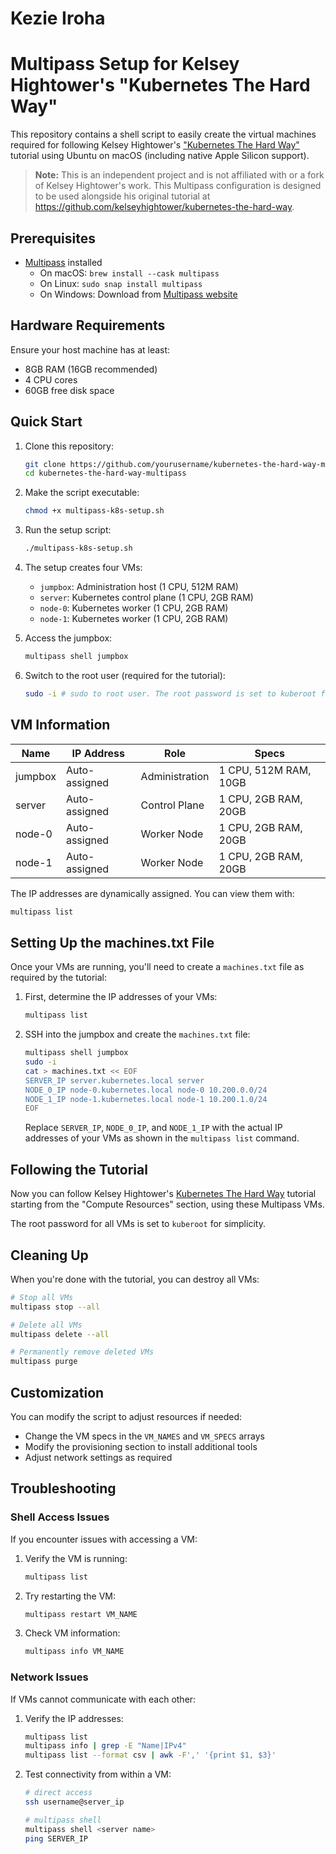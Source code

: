 # Kezie Iroha
# Multipass Setup for Kelsey Hightower's "Kubernetes The Hard Way"

This repository contains a shell script to easily create the virtual machines required for following Kelsey Hightower's ["Kubernetes The Hard Way"](https://github.com/kelseyhightower/kubernetes-the-hard-way) tutorial using Ubuntu on macOS (including native Apple Silicon support).

> **Note:** This is an independent project and is not affiliated with or a fork of Kelsey Hightower's work. This Multipass configuration is designed to be used alongside his original tutorial at https://github.com/kelseyhightower/kubernetes-the-hard-way.

## Prerequisites

- [Multipass](https://multipass.run/) installed
  - On macOS: `brew install --cask multipass`
  - On Linux: `sudo snap install multipass`
  - On Windows: Download from [Multipass website](https://multipass.run/install)

## Hardware Requirements

Ensure your host machine has at least:
- 8GB RAM (16GB recommended)
- 4 CPU cores
- 60GB free disk space

## Quick Start

1. Clone this repository:
   ```bash
   git clone https://github.com/yourusername/kubernetes-the-hard-way-multipass.git
   cd kubernetes-the-hard-way-multipass
   ```

2. Make the script executable:
   ```bash
   chmod +x multipass-k8s-setup.sh
   ```

3. Run the setup script:
   ```bash
   ./multipass-k8s-setup.sh
   ```

4. The setup creates four VMs:
   - `jumpbox`: Administration host (1 CPU, 512M RAM)
   - `server`: Kubernetes control plane (1 CPU, 2GB RAM)
   - `node-0`: Kubernetes worker (1 CPU, 2GB RAM)
   - `node-1`: Kubernetes worker (1 CPU, 2GB RAM)

5. Access the jumpbox:
   ```bash
   multipass shell jumpbox
   ```

6. Switch to the root user (required for the tutorial):
   ```bash
   sudo -i # sudo to root user. The root password is set to kuberoot for the lab hosts.
   ```

## VM Information

| Name     | IP Address       | Role               | Specs                   |
|----------|------------------|--------------------| ------------------------|
| jumpbox  | Auto-assigned    | Administration     | 1 CPU, 512M RAM, 10GB   |
| server   | Auto-assigned    | Control Plane      | 1 CPU, 2GB RAM, 20GB    |
| node-0   | Auto-assigned    | Worker Node        | 1 CPU, 2GB RAM, 20GB    |
| node-1   | Auto-assigned    | Worker Node        | 1 CPU, 2GB RAM, 20GB    |

The IP addresses are dynamically assigned. You can view them with:
```bash
multipass list
```

## Setting Up the machines.txt File

Once your VMs are running, you'll need to create a `machines.txt` file as required by the tutorial:

1. First, determine the IP addresses of your VMs:
   ```bash
   multipass list
   ```

2. SSH into the jumpbox and create the `machines.txt` file:
   ```bash
   multipass shell jumpbox
   sudo -i
   cat > machines.txt << EOF
   SERVER_IP server.kubernetes.local server  
   NODE_0_IP node-0.kubernetes.local node-0 10.200.0.0/24
   NODE_1_IP node-1.kubernetes.local node-1 10.200.1.0/24
   EOF
   ```
   
   Replace `SERVER_IP`, `NODE_0_IP`, and `NODE_1_IP` with the actual IP addresses of your VMs as shown in the `multipass list` command.

## Following the Tutorial

Now you can follow Kelsey Hightower's [Kubernetes The Hard Way](https://github.com/kelseyhightower/kubernetes-the-hard-way) tutorial starting from the "Compute Resources" section, using these Multipass VMs.

The root password for all VMs is set to `kuberoot` for simplicity.

## Cleaning Up

When you're done with the tutorial, you can destroy all VMs:

```bash
# Stop all VMs
multipass stop --all

# Delete all VMs
multipass delete --all

# Permanently remove deleted VMs
multipass purge
```

## Customization

You can modify the script to adjust resources if needed:

- Change the VM specs in the `VM_NAMES` and `VM_SPECS` arrays
- Modify the provisioning section to install additional tools
- Adjust network settings as required

## Troubleshooting

### Shell Access Issues

If you encounter issues with accessing a VM:

1. Verify the VM is running:
   ```bash
   multipass list
   ```

2. Try restarting the VM:
   ```bash
   multipass restart VM_NAME
   ```

3. Check VM information:
   ```bash
   multipass info VM_NAME
   ```

### Network Issues

If VMs cannot communicate with each other:

1. Verify the IP addresses:
   ```bash
   multipass list
   multipass info | grep -E "Name|IPv4"
   multipass list --format csv | awk -F',' '{print $1, $3}'
   ```

2. Test connectivity from within a VM:
   ```bash
   # direct access 
   ssh username@server_ip

   # multipass shell
   multipass shell <server name>
   ping SERVER_IP
   ```


